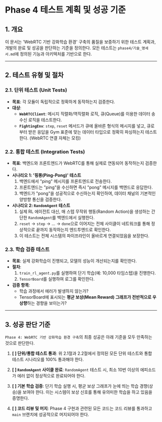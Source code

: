 # Phase 4 테스트 계획 및 성공 기준

## 1. 개요
이 문서는 'WebRTC 기반 강화학습 환경' 구축의 품질을 보증하기 위한 테스트 계획과, 개발의 완료 및 성공을 판단하는 기준을 정의한다. 모든 테스트는 `phase4/기술_명세서.md`에 정의된 기능과 아키텍처를 기반으로 한다.

---

## 2. 테스트 유형 및 절차

### 2.1. 단위 테스트 (Unit Tests)
-   **목표**: 각 모듈이 독립적으로 정확하게 동작하는지 검증한다.
-   **대상**:
    -   **`WebRTCClient`**: 메시지 직렬화/역직렬화 로직, 큐(Queue)를 이용한 데이터 송수신 로직을 테스트한다.
    -   **`FightingEnv`**: `step`, `reset` 메서드가 큐에 올바른 형식의 메시지를 넣고, 큐로부터 받은 응답을 Gym 표준에 맞는 데이터 타입으로 정확히 파싱하는지 테스트한다. (WebRTC 연결 자체는 모킹)

### 2.2. 통합 테스트 (Integration Tests)
-   **목표**: 백엔드와 프론트엔드가 WebRTC를 통해 실제로 연동되어 동작하는지 검증한다.
-   **시나리오 1: '핑퐁(Ping-Pong)' 테스트**
    1.  백엔드에서 "ping" 메시지를 프론트엔드로 전송한다.
    2.  프론트엔드는 "ping"을 수신하면 즉시 "pong" 메시지를 백엔드로 응답한다.
    3.  백엔드가 "pong"을 성공적으로 수신하는지 확인하여, 데이터 채널의 기본적인 양방향 통신을 검증한다.
-   **시나리오 2: `RandomAgent` 테스트**
    1.  실제 RL 에이전트 대신, 매 스텝 무작위 행동(Random Action)을 생성하는 간단한 `RandomAgent`를 백엔드에서 실행한다.
    2.  `reset` -> `step` -> ... -> `done`으로 이어지는 전체 사이클이 네트워크를 통해 정상적으로 끝까지 동작하는지 엔드투엔드로 확인한다.
    3.  이 테스트는 전체 시스템의 파이프라인이 올바르게 연결되었음을 보장한다.

### 2.3. 학습 검증 테스트
-   **목표**: 실제 강화학습이 진행되고, 모델의 성능이 개선되는지를 확인한다.
-   **절차**:
    1.  `train_rl_agent.py`를 실행하여 단기 학습(예: 10,000 타임스텝)을 진행한다.
    2.  `TensorBoard`를 실행하여 로그를 확인한다.
-   **검증 항목**:
    -   학습 과정에서 에러가 발생하지 않는가?
    -   TensorBoard에 표시되는 **평균 보상(Mean Reward) 그래프가 전반적으로 우상향**하는 경향을 보이는가?

---

## 3. 성공 판단 기준

`Phase 4: WebRTC 기반 강화학습 환경 구축`의 최종 성공은 아래 기준을 모두 만족하는 것으로 판단한다.

1.  **[ ] 단위/통합 테스트 통과**: 위 2.1절과 2.2절에서 정의된 모든 단위 테스트와 통합 테스트 시나리오를 100% 통과해야 한다.

2.  **[ ] `RandomAgent` 사이클 완료**: `RandomAgent` 테스트 시, 최소 10번 이상의 에피소드가 에러 없이 정상적으로 완료되어야 한다.

3.  **[ ] 기본 학습 검증**: 단기 학습 실행 시, 평균 보상 그래프가 눈에 띄는 학습 경향(상승)을 보여야 한다. 이는 시스템이 보상 신호를 통해 유의미한 학습을 하고 있음을 증명한다.

4.  **[ ] 코드 리뷰 및 머지**: Phase 4 구현과 관련된 모든 코드는 코드 리뷰를 통과하고 `main` 브랜치에 성공적으로 머지되어야 한다.
